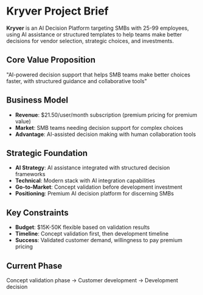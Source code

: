 # Kryver Project Brief

**Kryver** is an AI Decision Platform targeting SMBs with 25-99 employees, using AI assistance or structured templates to help teams make better decisions for vendor selection, strategic choices, and investments.

## Core Value Proposition
"AI-powered decision support that helps SMB teams make better choices faster, with structured guidance and collaborative tools"

## Business Model
- **Revenue**: $21.50/user/month subscription (premium pricing for premium value)
- **Market**: SMB teams needing decision support for complex choices
- **Advantage**: AI-assisted decision making with human collaboration tools

## Strategic Foundation
- **AI Strategy**: AI assistance integrated with structured decision frameworks
- **Technical**: Modern stack with AI integration capabilities
- **Go-to-Market**: Concept validation before development investment
- **Positioning**: Premium AI decision platform for discerning SMBs

## Key Constraints
- **Budget**: $15K-50K flexible based on validation results
- **Timeline**: Concept validation first, then development timeline
- **Success**: Validated customer demand, willingness to pay premium pricing

## Current Phase
Concept validation phase → Customer development → Development decision
